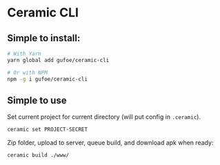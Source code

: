 # Ceramic CLI

## Simple to install:
```sh
# With Yarn
yarn global add gufoe/ceramic-cli

# Or with NPM
npm -g i gufoe/ceramic-cli
```


## Simple to use
Set current project for current directory (will put config in `.ceramic`).
```sh
ceramic set PROJECT-SECRET
```

Zip folder, upload to server, queue build, and download apk when ready:
```sh
ceramic build ./www/
```
